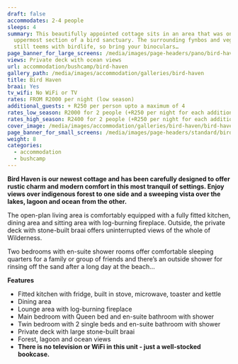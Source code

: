 ```yaml
---
draft: false
accommodates: 2-4 people
sleeps: 4
summary: This beautifully appointed cottage sits in an area that was once the
  uppermost section of a bird sanctuary. The surrounding fynbos and vegetation
  still teems with birdlife, so bring your binoculars…
page_banner_for_large_screens: /media/images/page-headers/pano/bird-haven.jpg
views: Private deck with ocean views
url: accommodation/bushcamp/bird-haven
gallery_path: /media/images/accommodation/galleries/bird-haven
title: Bird Haven
braai: Yes
tv_wifi: No WiFi or TV
rates: FROM R2000 per night (low season)
additional_guests: + R250 per person upto a maximum of 4
rates_low_season: R2000 for 2 people (+R250 per night for each additional person – max 4)
rates_high_season: R2400 for 2 people (+R250 per night for each additional person – max 4)
cover_image: /media/images/accommodation/galleries/bird-haven/bird-haven-12.jpg
page_banner_for_small_screens: /media/images/page-headers/standard/bird-haven.jpg
weight: 8
categories:
  - accommodation
  - bushcamp
---
```

**Bird Haven is our newest cottage and has been carefully designed to offer rustic charm and modern comfort in this most tranquil of settings. Enjoy views over indigenous forest to one side and a sweeping vista over the lakes, lagoon and ocean from the other.**

The open-plan living area is comfortably equipped with a fully fitted kitchen, dining area and sitting area with log-burning fireplace. Outside, the private deck with stone-built braai offers uninterrupted views of the whole of Wilderness.

Two bedrooms with en-suite shower rooms offer comfortable sleeping quarters for a family or group of friends and there’s an outside shower for rinsing off the sand after a long day at the beach…

**Features**

* Fitted kitchen with fridge, built in stove, microwave, toaster and kettle
* Dining area
* Lounge area with log-burning fireplace
* Main bedroom with Queen bed and en-suite bathroom with shower
* Twin bedroom with 2 single beds and en-suite bathroom with shower
* Private deck with large stone-built braai
* Forest, lagoon and ocean views
* **There is no television or WiFi in this unit - just a well-stocked bookcase.**
